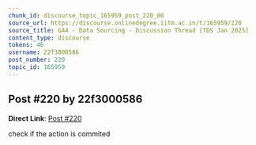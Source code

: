 ```yaml
---
chunk_id: discourse_topic_165959_post_220_00
source_url: https://discourse.onlinedegree.iitm.ac.in/t/165959/220
source_title: GA4 - Data Sourcing - Discussion Thread [TDS Jan 2025]
content_type: discourse
tokens: 46
username: 22f3000586
post_number: 220
topic_id: 165959
---
```


## Post #220 by 22f3000586

**Direct Link**: [Post #220](https://discourse.onlinedegree.iitm.ac.in/t/165959/220)

check if the action is commited
